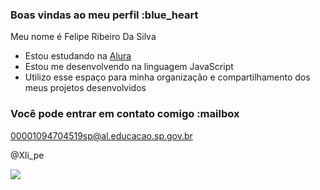 ### Boas vindas ao meu perfil :blue_heart

Meu nome é Felipe Ribeiro Da Silva

- Estou estudando na [Alura](https://www.alura.com.br)
- Estou me desenvolvendo na linguagem JavaScript
- Utilizo esse espaço para minha organização e compartilhamento dos meus projetos desenvolvidos

### Você pode entrar em contato comigo :mailbox

00001094704519sp@al.educacao.sp.gov.br

@Xli_pe

![](https://media1.tenor.com/m/bCfpwMjfAi0AAAAC/cat-typing.gif)
